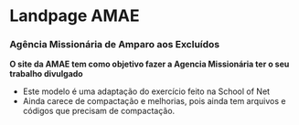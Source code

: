 # Landpage AMAE

### Agência Missionária de Amparo aos Excluídos

**O site da AMAE tem como objetivo fazer a Agencia Missionária ter o seu trabalho divulgado**


* Este modelo é uma adaptação do exercício feito na School of Net
* Ainda carece de compactação e melhorias, pois ainda tem arquivos e códigos que precisam de compactação.